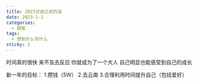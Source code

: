```yaml
---
title: 2023对自己说的话
date: 2023-1-1
categories:
  - 随笔
tags:
  - 想到什么写什么
sticky: 2
---
```

时间真的很快 来不及去反应 你就成为了一个大人
自己明显也能感受到自己的成长

新一年的目标：
1.攒钱（5W）
2.去云南
3.合理利用时间提升自己（包括爱好）
